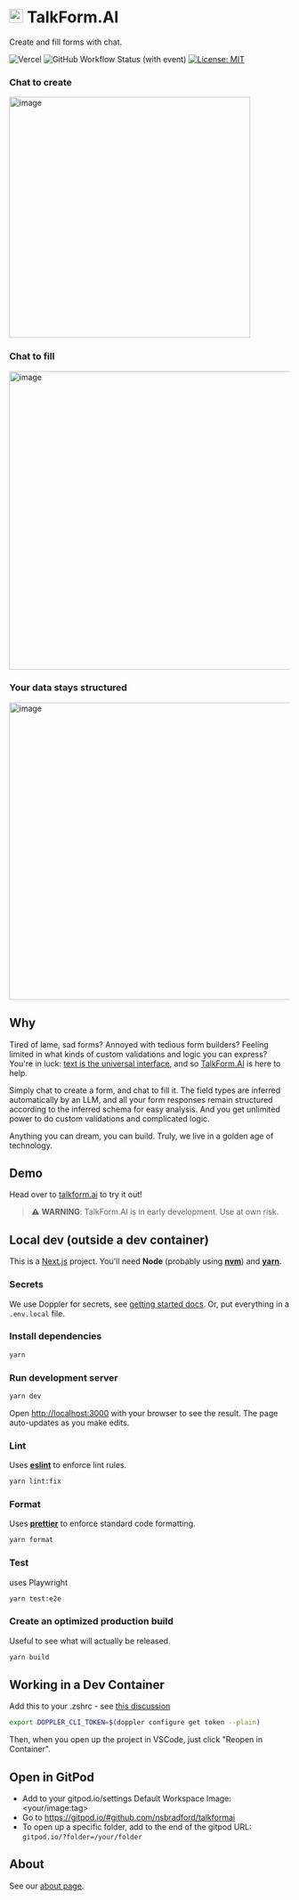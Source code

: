 # <img src="./public/talkform.png" alt="Talkform Icon" width="25"> TalkForm.AI

Create and fill forms with chat.


![Vercel](https://img.shields.io/github/deployments/nsbradford/TalkFormAI/production?logo=vercel&label=Vercel%20deployment) ![GitHub Workflow Status (with event)](https://img.shields.io/github/actions/workflow/status/nsbradford/talkformai/playwright.yml?label=e2e%20tests) [![License: MIT](https://img.shields.io/badge/License-MIT-yellow.svg)](https://opensource.org/licenses/MIT)

### Chat to create
<img width="433" alt="image" src="https://github.com/nsbradford/TalkFormAI/assets/6633811/f8e97719-191f-44e2-8cbe-8871e3880939">

### Chat to fill
<img width="536" alt="image" src="https://github.com/nsbradford/TalkFormAI/assets/6633811/b1e906db-ae13-4829-8322-b2531f08d3c3">

### Your data stays structured
<img width="534" alt="image" src="https://github.com/nsbradford/TalkFormAI/assets/6633811/be32d5c6-51c0-4942-9d1c-290f947b2a59">


## Why

Tired of lame, sad forms? Annoyed with tedious form builders? Feeling limited in what kinds of custom validations and logic you can express? You're in luck: [text is the universal interface](https://scale.com/blog/text-universal-interface), and so [TalkForm.AI](https://www.talkform.ai/) is here to help.

Simply chat to create a form, and chat to fill it. The field types are inferred automatically by an LLM, and all your form responses remain structured according to the inferred schema for easy analysis. And you get unlimited power to do custom validations and complicated logic.

Anything you can dream, you can build. Truly, we live in a golden age of technology.

## Demo

Head over to [talkform.ai](https://www.talkform.ai/) to try it out!

> :warning: **WARNING**: TalkForm.AI is in early development. Use at own risk.


## Local dev (outside a dev container)
This is a [Next.js](https://nextjs.org/) project. You'll need **Node** (probably using **[nvm](https://github.com/nvm-sh/nvm)**) and **[yarn](https://yarnpkg.com/)**.

### Secrets

We use Doppler for secrets, see [getting started docs](https://docs.doppler.com/docs/install-cli). Or, put everything in a `.env.local` file.

### Install dependencies

```bash
yarn
```

### Run development server

```bash
yarn dev
```

Open [http://localhost:3000](http://localhost:3000) with your browser to see the result. The page auto-updates as you make edits.

### Lint

Uses **[eslint](https://eslint.org/)** to enforce lint rules.

```bash
yarn lint:fix
```

### Format

Uses **[prettier](https://prettier.io/)** to enforce standard code formatting.

```bash
yarn format
```

### Test

uses Playwright

```bash
yarn test:e2e
```

### Create an optimized production build

Useful to see what will actually be released.

```bash
yarn build
```

## Working in a Dev Container
Add this to your .zshrc - see [this discussion](https://community.doppler.com/t/vscode-container-support/104/2)
```bash
export DOPPLER_CLI_TOKEN=$(doppler configure get token --plain)
```
Then, when you open up the project in VSCode, just click "Reopen in Container".

## Open in GitPod
- Add to your gitpod.io/settings Default Workspace Image: <your/image:tag>
- Go to https://gitpod.io/#github.com/nsbradford/talkformai
- To open up a specific folder, add to the end of the gitpod URL: `gitpod.io/?folder=/your/folder`


## About

See our [about page](https://www.talkform.ai/about).
